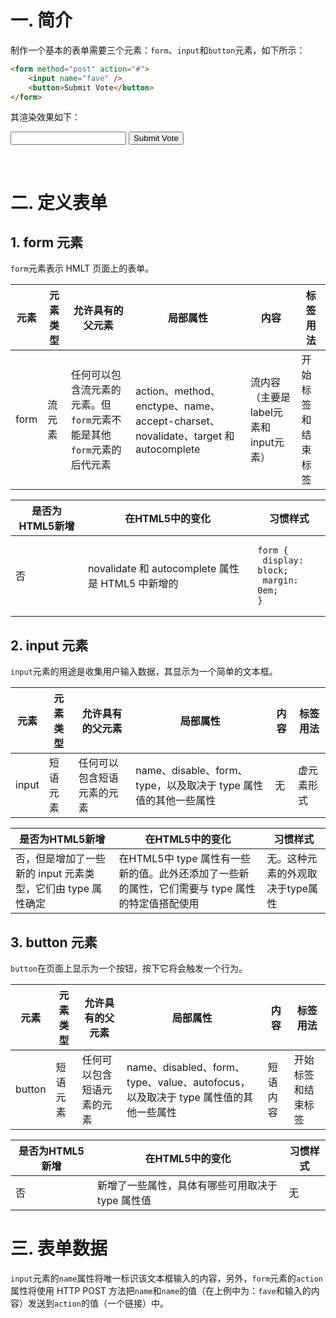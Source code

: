 # 一. 简介

制作一个基本的表单需要三个元素：`form`、`input`和`button`元素，如下所示：

```html
<form method="post" action="#">
    <input name="fave" />
    <button>Submit Vote</button>
</form>
```

其渲染效果如下：

<form method="post" action="#">
    <input name="fave" />
    <button>Submit Vote</button>
</form>

<br />

# 二. 定义表单

## 1. form 元素

`form`元素表示 HMLT 页面上的表单。

| 元素 | 元素类型 | 允许具有的父元素                                             | 局部属性                                                     | 内容                                 | 标签用法           |
| ---- | -------- | ------------------------------------------------------------ | ------------------------------------------------------------ | ------------------------------------ | ------------------ |
| form | 流元素   | 任何可以包含流元素的元素。但`form`元素不能是其他`form`元素的后代元素 | action、method、enctype、name、accept-charset、novalidate、target 和 autocomplete | 流内容（主要是label元素和input元素） | 开始标签和结束标签 |

| 是否为HTML5新增 | 在HTML5中的变化                                  | 习惯样式                                                     |
| --------------- | ------------------------------------------------ | ------------------------------------------------------------ |
| 否              | novalidate 和 autocomplete 属性是 HTML5 中新增的 | <pre><code>form {<br />    display: block;<br />    margin: 0em;<br />}</code></pre> |



## 2. input 元素

`input`元素的用途是收集用户输入数据，其显示为一个简单的文本框。

| 元素  | 元素类型 | 允许具有的父元素           | 局部属性                                                     | 内容 | 标签用法   |
| ----- | -------- | -------------------------- | ------------------------------------------------------------ | ---- | ---------- |
| input | 短语元素 | 任何可以包含短语元素的元素 | name、disable、form、type，以及取决于 type 属性值的其他一些属性 | 无   | 虚元素形式 |

| 是否为HTML5新增                                             | 在HTML5中的变化                                              | 习惯样式                         |
| ----------------------------------------------------------- | ------------------------------------------------------------ | -------------------------------- |
| 否，但是增加了一些新的 input 元素类型，它们由 type 属性确定 | 在HTML5中 type 属性有一些新的值。此外还添加了一些新的属性，它们需要与 type 属性的特定值搭配使用 | 无。这种元素的外观取决于type属性 |



## 3. button 元素

`button`在页面上显示为一个按钮，按下它将会触发一个行为。

| 元素   | 元素类型 | 允许具有的父元素           | 局部属性                                                     | 内容     | 标签用法           |
| ------ | -------- | -------------------------- | ------------------------------------------------------------ | -------- | ------------------ |
| button | 短语元素 | 任何可以包含短语元素的元素 | name、disabled、form、type、value、autofocus，以及取决于 type 属性值的其他一些属性 | 短语内容 | 开始标签和结束标签 |

| 是否为HTML5新增 | 在HTML5中的变化                                  | 习惯样式 |
| --------------- | ------------------------------------------------ | -------- |
| 否              | 新增了一些属性，具体有哪些可用取决于 type 属性值 | 无       |



# 三. 表单数据

`input`元素的`name`属性将唯一标识该文本框输入的内容，另外，`form`元素的`action`属性将使用 HTTP POST 方法把`name`和`name`的值（在上例中为：`fave`和输入的内容）发送到`action`的值（一个链接）中。